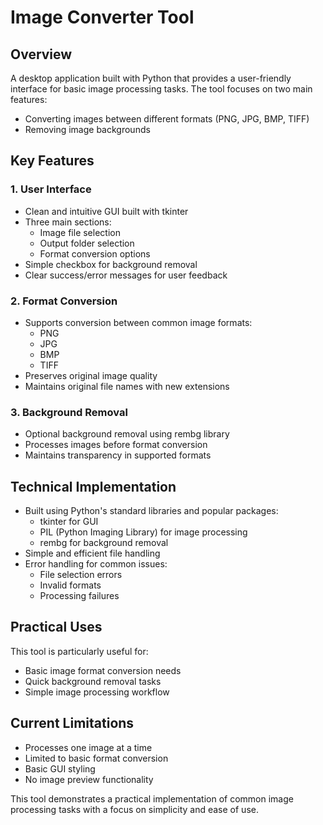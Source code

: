 # Image Converter Tool

## Overview
A desktop application built with Python that provides a user-friendly interface for basic image processing tasks. The tool focuses on two main features:
- Converting images between different formats (PNG, JPG, BMP, TIFF)
- Removing image backgrounds

## Key Features

### 1. User Interface
- Clean and intuitive GUI built with tkinter
- Three main sections:
  - Image file selection
  - Output folder selection
  - Format conversion options
- Simple checkbox for background removal
- Clear success/error messages for user feedback

### 2. Format Conversion
- Supports conversion between common image formats:
  - PNG
  - JPG
  - BMP
  - TIFF
- Preserves original image quality
- Maintains original file names with new extensions

### 3. Background Removal
- Optional background removal using rembg library
- Processes images before format conversion
- Maintains transparency in supported formats

## Technical Implementation
- Built using Python's standard libraries and popular packages:
  - tkinter for GUI
  - PIL (Python Imaging Library) for image processing
  - rembg for background removal
- Simple and efficient file handling
- Error handling for common issues:
  - File selection errors
  - Invalid formats
  - Processing failures

## Practical Uses
This tool is particularly useful for:
- Basic image format conversion needs
- Quick background removal tasks
- Simple image processing workflow

## Current Limitations
- Processes one image at a time
- Limited to basic format conversion
- Basic GUI styling
- No image preview functionality

This tool demonstrates a practical implementation of common image processing tasks with a focus on simplicity and ease of use.
